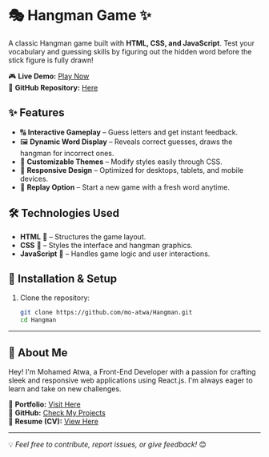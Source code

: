 # 🎭 Hangman Game ✨  
A classic Hangman game built with **HTML, CSS, and JavaScript**. Test your vocabulary and guessing skills by figuring out the hidden word before the stick figure is fully drawn!  

🎮 **Live Demo:** [Play Now](https://hangman-atwa.netlify.app/)  
📂 **GitHub Repository:** [Here](https://github.com/mo-atwa/Hangman.git)

## ✨ Features  
- 🔠 **Interactive Gameplay** – Guess letters and get instant feedback.  
- 🖼 **Dynamic Word Display** – Reveals correct guesses, draws the hangman for incorrect ones.  
- 🎨 **Customizable Themes** – Modify styles easily through CSS.  
- 📱 **Responsive Design** – Optimized for desktops, tablets, and mobile devices.  
- 🔄 **Replay Option** – Start a new game with a fresh word anytime.  

## 🛠 Technologies Used  
- **HTML** 📜 – Structures the game layout.  
- **CSS** 🎨 – Styles the interface and hangman graphics.  
- **JavaScript** 🚀 – Handles game logic and user interactions.  

## 📂 Installation & Setup  
1. Clone the repository:  
   ```sh  
   git clone https://github.com/mo-atwa/Hangman.git  
   cd Hangman  


----------

## 🌟 About Me  

Hey! I'm Mohamed Atwa, a Front-End Developer with a passion for crafting sleek and responsive web applications using React.js. I'm always eager to learn and take on new challenges.  

🚀 **Portfolio:** [Visit Here](https://atwa-portfolio.netlify.app)  
📂 **GitHub:** [Check My Projects](https://github.com/mo-atwa)  
📄 **Resume (CV):** [View Here](https://drive.google.com/file/d/1oH9P8n6Gb4Hv0qNAXYkjiC-fvSW14jEb/view)  

---  

💡 *Feel free to contribute, report issues, or give feedback!* 😊
